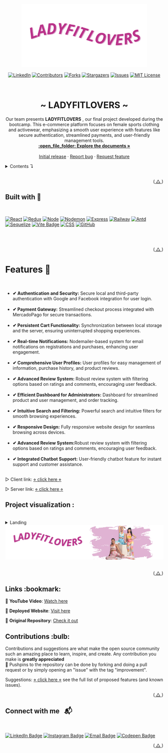 <div align="center">
<img src="./public/svg/LADYFIT1.svg" alt="icon" height="200">
</div>
<a id="readme-top"></a>
<!-- PROJECT SHIELDS -->
<!--
I'm using markdown "reference style" links for readability.
 https://www.markdownguide.org/basic-syntax/#reference-style-links
-->
<div align=center>

[![LinkedIn][linkedin-shield]][linkedin-url]
[![Contributors][contributors-shield]][contributors-url]
[![Forks][forks-shield]][forks-url]
[![Stargazers][stars-shield]][stars-url]
[![Issues][issues-shield]][issues-url]
[![MIT License][license-shield]][license-url]

</div>
<!-- PROJECT LOGO -->
<br />
<div align="center">
  <!-- <a href="https://github.com/hebelia/Countries-App">
    <img src="./public//img/ladyBot.png" alt="icon" width="80" height="80">  
    <img src="https://d31uz8lwfmyn8g.cloudfront.net/Assets/logo-henry-white-lg.png" height="80"alt="logo">
  </a> -->

<h1 align="center">~ LADYFITLOVERS ~</h1>

  <p align="center">
    Our team presents <strong> LADYFITLOVERS</strong> , our final project developed during the bootcamp. This e-commerce platform focuses on female sports clothing and activewear, emphasizing a smooth user experience with features like secure authentication, streamlined payments, and user-friendly management tools.
<br />
<a href="https://github.com/hebelia/client-ladyfitlovers"><strong>:open_file_folder: Explore the documents »</strong></a>
<br />
<br />
<a href="https://github.com/hebelia/client-ladyfitlovers">Initial release</a>
·
<a href="https://github.com/hebelia/client-ladyfitlovers/issues">Report bug</a>
·
<a href="https://github.com/hebelia/client-ladyfitlovers/issues">Request feature</a>

</div>

<!-- TABLE OF CONTENTS -->
<details>
  <summary> Contents ↴</summary>
  <ul>
    <li><a href="#built-with">Built with</a></li>
    <li><a href="#features">Features</a></li>
    <li><a href="#roadmap">Roadmap</a></li>
    <li><a href="#contributions">Contributions</a></li>
    <!-- <li><a href="#Acknowledgments">Acknowledgments</a></li> -->
    <!-- <li><a href="#License">License</a></li> -->
    <li><a href="#Contant">Contact</a></li>
  </ul>
</details>

<!-- ABOUT THE PROJECT -->
<br />

<!-- gif del proyecto -->

<!-- [![Product Name Screen Shot][product-screenshot]](https://example.com) -->

<p align="right">(<a href="#readme-top"> △ </a>)</p>

<div id="built-with">

## Built with 📌

<br />

[![React][React-badge]][react-url] [![Redux][Redux-badge]][redux-url] [![Node][Node-badge]][Node.js-url] [![Nodemon][Nodemon-badge]][Nodemon-url] [![Express][Express-badge]][express-url] [![Railway][Railway-badge]][Railway-url] [![Antd][AntDesign-badge]][AntDesign-url] [![Sequelize][Sequelize-badge]][sequelize-url] [![Vite Badge][Vite-badge]][vite-url] [![CSS][CSS]][css-url] [![GitHub][github.com]][github-url]

  <br />
  <br />

<!-- - [![Firebase][firebase.com]][firebase-url]

  - for the **deployment** -->

<p align="right">(<a href="#readme-top"> △ </a>)</p>
<div>

<!-- DESCRIPTION -->
<h1 id="features">Features 🚀 </h1>
</br>
<!-- <h3>This project is a SPA (Single Page Application) that consumes an API to display all the countries</h3> -->
<ul>

<li><strong>✔ Authentication and Security:</strong> Secure local and third-party authentication with Google and Facebook integration for user login.</br></br>
<li><strong>✔ Payment Gateway:</strong> Streamlined checkout process integrated with MercadoPago for secure transactions.</br></br>
<li><strong>✔ Persistent Cart Functionality:</strong> Synchronization between local storage and the server, ensuring uninterrupted shopping experiences.</br></br>
<li><strong>✔ Real-time Notifications:</strong> Nodemailer-based system for email notifications on registrations and purchases, enhancing user engagement.</br></br>
<li><strong>✔ Comprehensive User Profiles:</strong> User profiles for easy management of information, purchase history, and product reviews.</br></br>
<li><strong>✔ Advanced Review System:</strong> Robust review system with filtering options based on ratings and comments, encouraging user feedback.</br></br>

<li><strong>✔ Efficient Dashboard for Administrators:</strong> Dashboard for streamlined product and user management, and order tracking.</br></br>
<li><strong>✔ Intuitive Search and Filtering:</strong> Powerful search and intuitive filters for smooth browsing experiences.</br></br>
<li><strong>✔ Responsive Design:</strong> Fully responsive website design for seamless browsing across devices.</br></br>
<li><strong>✔ Advanced Review System:</strong>Robust review system with filtering options based on ratings and comments, encouraging user feedback.</br></br>

<li><strong>✔ Integrated Chatbot Support:</strong> User-friendly chatbot feature for instant support and customer assistance.</br></br>

</ul>

▷ Client link: [⋄ click here ⋄](https://github.com/hebelia/client-ladyfitlovers)

▷ Server link: [⋄ click here ⋄](https://github.com/hebelia/server-ladyfitlovers)

<!-- <div align="center">

![Web Architechture from the project]()

<i> ∆ note: </i>

<details>
  <summary> <a>Object Relational Mapping (ORM) :mag_right: </a></summary>

![Object Relational Mapping ]()

<i> ∆ note:</i>

</details>
</div> -->

## Project visualization :

<!-- cambiar links a links de imagenes dentro del repositorio y agregar mas -->
<br />
<details>
  <summary> <a> Landing </a></summary>

![visualization](./public/img/Landing.png)

</details>

<!-- <details>
  <summary> <a> About </a></summary>

![visualization](./client//public/img/about.png)

</details> -->
<div align="center">
    <img src="./public/img/Logo-slide.png" alt="icon"  >
</div>

<br />

<p align="right">(<a href="#readme-top"> △ </a>)</p>

<!-- ROADMAP -->
<h2 id="roadmap">Links :bookmark: </h2>

🎥 **YouTube Video**: [Watch here](https://www.youtube.com/watch?v=LEJGhlk1qHg&ab_channel=HebeLiaRomeu)

🚀 **Deployed Website**: [Visit here](https://ladyfitlovers.up.railway.app/)

🔎 **Original Repository**: [Check it out](https://github.com/ruthosuna92/frontend-ladyfitlovers/)

<!-- CONTRIBUTING -->
<h2 id="contributions"> Contributions :bulb:</h2>

Contributions and suggestions are what make the open source community such an amazing place to learn, inspire, and create. Any contribution you make is **greatly appreciated**
<br />
:pushpin: Pushpins to the repository can be done by forking and doing a pull request or by simply opening an "issue" with the tag "improvement".

Suggestions: [⋄ click here ⋄](https://github.com/hebelia/client-ladyfitlovers/issues) see the full list of proposed features (and known issues).

<p align="right">(<a href="#readme-top"> △ </a>)</p>

<!-- ACKNOWLEDGMENTS -->
<!-- <h2 id="Acknowledgments">:small_blue_diamond: Agradecimientos :small_blue_diamond:</h2>

- Special thanks to all my fellow classmates who have helped me along the lerning journey

<p align="right">(<a href="#readme-top"> △ </a>)</p> -->

<!-- LICENSE -->
<!-- <h2 id="License">License :copyright:</h2>

<br />
< Henry Developers Team ©  <a href="https://github.com/ruthosuna92/frontend-ladyfitlovers/graphs/contributors"> 2023  Developers </a> >
<br />
<br />

<br /> -->
<!-- CONTACT -->

## Connect with me &nbsp; 📬

</br>

<div align="left">

[![LinkedIn Badge](https://img.shields.io/badge/LinkedIn-ba338a?style=for-the-badge&logo=linkedin&logoColor=E0B3D3)][linkedin-url]
[![Instagram Badge](https://img.shields.io/badge/Instagram-ba338a?style=for-the-badge&logo=instagram&logoColor=E0B3D3)][instagram-url]
[![Email Badge](https://img.shields.io/badge/Email-ba338a?style=for-the-badge&logo=gmail&logoColor=E0B3D3)][email-url]
[![Codepen Badge](https://img.shields.io/badge/Codepen-ba338a?style=for-the-badge&logo=codepen&logoColor=E0B3D3)][codepen-url]

[linkedin-url]: https://linkedin.com/in/hebeliaromeu
[instagram-url]: https://instagram.com/hebe.lia
[email-url]: mailto:hebeliaromeu@gmail.com
[codepen-url]: https://codepen.io/hebelia

</div>
<p align="right">(<a href="#readme-top"> △ </a>)</p>

<!-- MARKDOWN LINKS & IMAGES -->
<!-- https://github.com/ruthosuna92/frontend-ladyfitlovers/graphs/contributors -->

[contributors-shield]: https://img.shields.io/github/contributors/ruthosuna92/frontend-ladyfitlovers.svg?style=for-the-badge&color=ba338a
[contributors-url]: https://github.com/ruthosuna92/frontend-ladyfitlovers/graphs/contributors
[forks-shield]: https://img.shields.io/github/forks/ruthosuna92/frontend-ladyfitlovers.svg?style=for-the-badge&color=ba338a
[forks-url]: https://github.com/ruthosuna92/frontend-ladyfitlovers/network/members
[stars-shield]: https://img.shields.io/github/stars/ruthosuna92/frontend-ladyfitlovers.svg?style=for-the-badge&color=ba338a
[stars-url]: https://github.com/ruthosuna92/frontend-ladyfitlovers/stargazers
[issues-shield]: https://img.shields.io/github/issues/hebelia/client-ladyfitlovers.svg?style=for-the-badge&color=ba338a
[issues-url]: https://github.com/hebelia/client-ladyfitlovers/issues
[license-shield]: https://img.shields.io/badge/license-MIT-ba338a?style=for-the-badge&logo=C&logoColor=E0B3D3
[license-url]: https://github.com/hebelia/client-ladyfitlovers/blob/master/LICENSE.txt
[linkedin-shield]: https://img.shields.io/badge/-LinkedIn-ba338a.svg?style=for-the-badge&logo=linkedin&logoColor=E0B3D3
[linkedin-url]: https://www.linkedin.com/in/hebeliaromeu/
[github.com]: https://img.shields.io/badge/GitHub-ba338a?style=for-the-badge&logo=github&logoColor=E0B3D3
[github-url]: https://github.com
[React-badge]: https://img.shields.io/badge/React-ba338a?style=for-the-badge&logo=react&logoColor=E0B3D3
[react-url]: https://react.dev
[Redux-badge]: https://img.shields.io/badge/Redux-ba338a?style=for-the-badge&logo=redux&logoColor=E0B3D3
[redux-url]: https://redux.js.org/
[Node-badge]: https://img.shields.io/badge/Node.js-ba338a?style=for-the-badge&logo=nodedotjs&logoColor=E0B3D3
[Node.js-url]: https://nodejs.org/en
[CSS]: https://img.shields.io/badge/CSS-ba338a?style=for-the-badge&logo=css3&logoColor=E0B3D3
[css-url]: https://developer.mozilla.org/en-US/docs/Web/CSS
[Nodemon-badge]: https://img.shields.io/badge/Nodemon-ba338a?style=for-the-badge&logo=nodemon&logoColor=E0B3D3
[Nodemon-url]: https://nodemon.io/
[Express-badge]: https://img.shields.io/badge/Express.js-ba338a?style=for-the-badge&logo=express&logoColor=E0B3D3
[express-url]: https://expressjs.com/
[Sequelize-badge]: https://img.shields.io/badge/Sequelize-ba338a?style=for-the-badge&logo=sequelize&logoColor=E0B3D3
[sequelize-url]: https://sequelize.org/
[firebase.com]: https://img.shields.io/badge/Firebase-ba338a?style=for-the-badge&logo=firebase&logoColor=E0B3D3
[firebase-url]: https://firebase.google.com
[Vite-badge]: https://img.shields.io/badge/Vite-ba338a?style=for-the-badge&logo=vite&logoColor=E0B3D3
[vite-url]: https://vitejs.dev/
[Railway-badge]: https://img.shields.io/badge/Railway-ba338a?style=for-the-badge&logo=railway&logoColor=E0B3D3
[Railway-url]: https://railway.app/
[AntDesign-badge]: https://img.shields.io/badge/AntDesign-ba338a?style=for-the-badge&logo=ant-design&logoColor=E0B3D3
[AntDesign-url]: https://ant.design/

<!-- -------- -->

